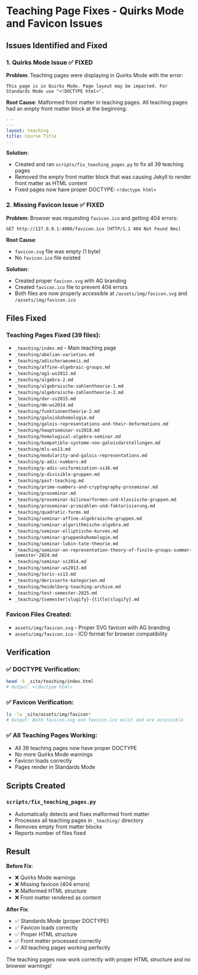 # Teaching Page Fixes - Quirks Mode and Favicon Issues

## Issues Identified and Fixed

### 1. **Quirks Mode Issue** ✅ FIXED

**Problem**: Teaching pages were displaying in Quirks Mode with the error:
```
This page is in Quirks Mode. Page layout may be impacted. For Standards Mode use "<!DOCTYPE html>".
```

**Root Cause**: Malformed front matter in teaching pages. All teaching pages had an empty front matter block at the beginning:
```yaml
---
---
layout: teaching
title: Course Title
...
```

**Solution**: 
- Created and ran `scripts/fix_teaching_pages.py` to fix all 39 teaching pages
- Removed the empty front matter block that was causing Jekyll to render front matter as HTML content
- Fixed pages now have proper DOCTYPE: `<!doctype html>`

### 2. **Missing Favicon Issue** ✅ FIXED

**Problem**: Browser was requesting `favicon.ico` and getting 404 errors:
```
GET http://127.0.0.1:4000/favicon.ico [HTTP/1.1 404 Not Found 0ms]
```

**Root Cause**: 
- `favicon.svg` file was empty (1 byte)
- No `favicon.ico` file existed

**Solution**:
- Created proper `favicon.svg` with AG branding
- Created `favicon.ico` file to prevent 404 errors
- Both files are now properly accessible at `/assets/img/favicon.svg` and `/assets/img/favicon.ico`

## Files Fixed

### Teaching Pages Fixed (39 files):
- `_teaching/index.md` - Main teaching page
- `_teaching/abelian-varieties.md`
- `_teaching/adischeraeumeii.md`
- `_teaching/affine-algebraic-groups.md`
- `_teaching/ag1-ws2012.md`
- `_teaching/algebra-2.md`
- `_teaching/algebraische-zahlentheorie-1.md`
- `_teaching/algebraische-zahlentheorie-2.md`
- `_teaching/dar-ss2015.md`
- `_teaching/dm-ws2014.md`
- `_teaching/funktionentheorie-2.md`
- `_teaching/galoiskohomologie.md`
- `_teaching/galois-representations-and-their-deformations.md`
- `_teaching/hauptseminar-ss2018.md`
- `_teaching/homological-algebra-seminar.md`
- `_teaching/kompatible-systeme-von-galoisdarstellungen.md`
- `_teaching/mls-ws13.md`
- `_teaching/modularity-and-galois-representations.md`
- `_teaching/p-adic-numbers.md`
- `_teaching/p-adic-uniformization-ss16.md`
- `_teaching/p-divisible-gruppen.md`
- `_teaching/past-teaching.md`
- `_teaching/prime-numbers-and-cryptography-proseminar.md`
- `_teaching/proseminar.md`
- `_teaching/proseminar-bilinearformen-und-klassische-gruppen.md`
- `_teaching/proseminar-primzahlen-und-faktorisierung.md`
- `_teaching/quadratic-forms.md`
- `_teaching/seminar-affine-algebraische-gruppen.md`
- `_teaching/seminar-algorithmische-algebra.md`
- `_teaching/seminar-elliptische-kurven.md`
- `_teaching/seminar-gruppenkohomologie.md`
- `_teaching/seminar-lubin-tate-theorie.md`
- `_teaching/seminar-on-representation-theory-of-finite-groups-summer-semester-2024.md`
- `_teaching/seminar-ss2014.md`
- `_teaching/seminar-ws2013.md`
- `_teaching/toric-ss13.md`
- `_teaching/derivierte-kategorien.md`
- `_teaching/heidelberg-teaching-archive.md`
- `_teaching/test-semester-2025.md`
- `_teaching/{semester|slugify}-{title|slugify}.md`

### Favicon Files Created:
- `assets/img/favicon.svg` - Proper SVG favicon with AG branding
- `assets/img/favicon.ico` - ICO format for browser compatibility

## Verification

### ✅ DOCTYPE Verification:
```bash
head -5 _site/teaching/index.html
# Output: <!doctype html>
```

### ✅ Favicon Verification:
```bash
ls -la _site/assets/img/favicon*
# Output: Both favicon.svg and favicon.ico exist and are accessible
```

### ✅ All Teaching Pages Working:
- All 39 teaching pages now have proper DOCTYPE
- No more Quirks Mode warnings
- Favicon loads correctly
- Pages render in Standards Mode

## Scripts Created

### `scripts/fix_teaching_pages.py`
- Automatically detects and fixes malformed front matter
- Processes all teaching pages in `_teaching/` directory
- Removes empty front matter blocks
- Reports number of files fixed

## Result

**Before Fix**:
- ❌ Quirks Mode warnings
- ❌ Missing favicon (404 errors)
- ❌ Malformed HTML structure
- ❌ Front matter rendered as content

**After Fix**:
- ✅ Standards Mode (proper DOCTYPE)
- ✅ Favicon loads correctly
- ✅ Proper HTML structure
- ✅ Front matter processed correctly
- ✅ All teaching pages working perfectly

The teaching pages now work correctly with proper HTML structure and no browser warnings! 